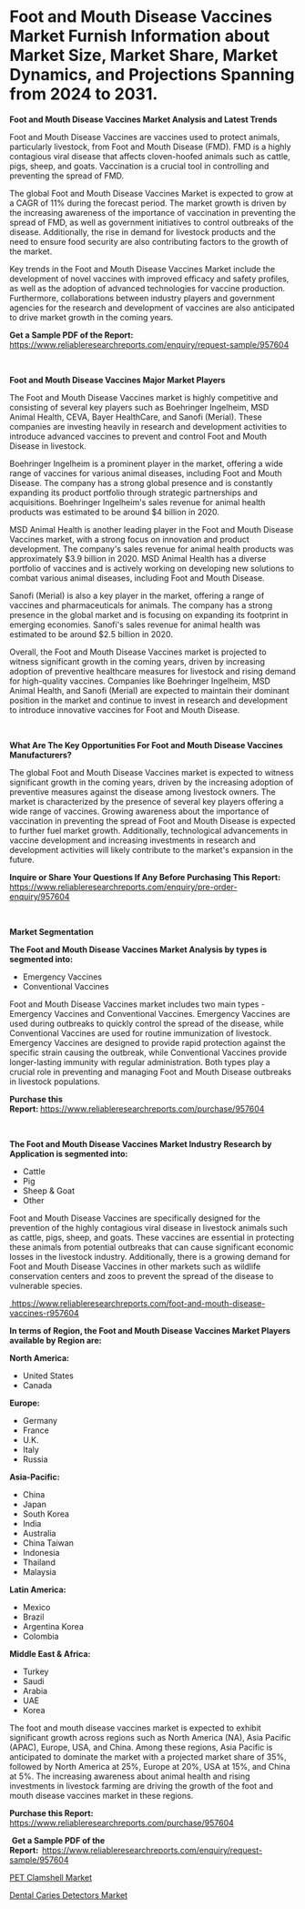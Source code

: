 <p><h1>Foot and Mouth Disease Vaccines Market Furnish Information about Market Size, Market Share, Market Dynamics, and Projections Spanning from 2024 to 2031.</h1></p><p><strong>Foot and Mouth Disease Vaccines Market Analysis and Latest Trends</strong></p>
<p><p>Foot and Mouth Disease Vaccines are vaccines used to protect animals, particularly livestock, from Foot and Mouth Disease (FMD). FMD is a highly contagious viral disease that affects cloven-hoofed animals such as cattle, pigs, sheep, and goats. Vaccination is a crucial tool in controlling and preventing the spread of FMD.</p><p>The global Foot and Mouth Disease Vaccines Market is expected to grow at a CAGR of 11% during the forecast period. The market growth is driven by the increasing awareness of the importance of vaccination in preventing the spread of FMD, as well as government initiatives to control outbreaks of the disease. Additionally, the rise in demand for livestock products and the need to ensure food security are also contributing factors to the growth of the market.</p><p>Key trends in the Foot and Mouth Disease Vaccines Market include the development of novel vaccines with improved efficacy and safety profiles, as well as the adoption of advanced technologies for vaccine production. Furthermore, collaborations between industry players and government agencies for the research and development of vaccines are also anticipated to drive market growth in the coming years.</p></p>
<p><strong>Get a Sample PDF of the Report:&nbsp;</strong> <a href="https://www.reliableresearchreports.com/enquiry/request-sample/957604">https://www.reliableresearchreports.com/enquiry/request-sample/957604</a></p>
<p>&nbsp;</p>
<p><strong>Foot and Mouth Disease Vaccines Major Market Players</strong></p>
<p><p>The Foot and Mouth Disease Vaccines market is highly competitive and consisting of several key players such as Boehringer Ingelheim, MSD Animal Health, CEVA, Bayer HealthCare, and Sanofi (Merial). These companies are investing heavily in research and development activities to introduce advanced vaccines to prevent and control Foot and Mouth Disease in livestock.</p><p>Boehringer Ingelheim is a prominent player in the market, offering a wide range of vaccines for various animal diseases, including Foot and Mouth Disease. The company has a strong global presence and is constantly expanding its product portfolio through strategic partnerships and acquisitions. Boehringer Ingelheim's sales revenue for animal health products was estimated to be around $4 billion in 2020.</p><p>MSD Animal Health is another leading player in the Foot and Mouth Disease Vaccines market, with a strong focus on innovation and product development. The company's sales revenue for animal health products was approximately $3.9 billion in 2020. MSD Animal Health has a diverse portfolio of vaccines and is actively working on developing new solutions to combat various animal diseases, including Foot and Mouth Disease.</p><p>Sanofi (Merial) is also a key player in the market, offering a range of vaccines and pharmaceuticals for animals. The company has a strong presence in the global market and is focusing on expanding its footprint in emerging economies. Sanofi's sales revenue for animal health was estimated to be around $2.5 billion in 2020.</p><p>Overall, the Foot and Mouth Disease Vaccines market is projected to witness significant growth in the coming years, driven by increasing adoption of preventive healthcare measures for livestock and rising demand for high-quality vaccines. Companies like Boehringer Ingelheim, MSD Animal Health, and Sanofi (Merial) are expected to maintain their dominant position in the market and continue to invest in research and development to introduce innovative vaccines for Foot and Mouth Disease.</p></p>
<p>&nbsp;</p>
<p><strong>What Are The Key Opportunities For Foot and Mouth Disease Vaccines Manufacturers?</strong></p>
<p><p>The global Foot and Mouth Disease Vaccines market is expected to witness significant growth in the coming years, driven by the increasing adoption of preventive measures against the disease among livestock owners. The market is characterized by the presence of several key players offering a wide range of vaccines. Growing awareness about the importance of vaccination in preventing the spread of Foot and Mouth Disease is expected to further fuel market growth. Additionally, technological advancements in vaccine development and increasing investments in research and development activities will likely contribute to the market's expansion in the future.</p></p>
<p><strong>Inquire or Share Your Questions If Any Before Purchasing This Report:</strong> <a href="https://www.reliableresearchreports.com/enquiry/pre-order-enquiry/957604">https://www.reliableresearchreports.com/enquiry/pre-order-enquiry/957604</a></p>
<p>&nbsp;</p>
<p><strong>Market Segmentation</strong></p>
<p><strong>The Foot and Mouth Disease Vaccines Market Analysis by types is segmented into:</strong></p>
<p><ul><li>Emergency Vaccines</li><li>Conventional Vaccines</li></ul></p>
<p><p>Foot and Mouth Disease Vaccines market includes two main types - Emergency Vaccines and Conventional Vaccines. Emergency Vaccines are used during outbreaks to quickly control the spread of the disease, while Conventional Vaccines are used for routine immunization of livestock. Emergency Vaccines are designed to provide rapid protection against the specific strain causing the outbreak, while Conventional Vaccines provide longer-lasting immunity with regular administration. Both types play a crucial role in preventing and managing Foot and Mouth Disease outbreaks in livestock populations.</p></p>
<p><strong>Purchase this Report:&nbsp;</strong><a href="https://www.reliableresearchreports.com/purchase/957604">https://www.reliableresearchreports.com/purchase/957604</a></p>
<p>&nbsp;</p>
<p><strong>The Foot and Mouth Disease Vaccines Market Industry Research by Application is segmented into:</strong></p>
<p><ul><li>Cattle</li><li>Pig</li><li>Sheep & Goat</li><li>Other</li></ul></p>
<p><p>Foot and Mouth Disease Vaccines are specifically designed for the prevention of the highly contagious viral disease in livestock animals such as cattle, pigs, sheep, and goats. These vaccines are essential in protecting these animals from potential outbreaks that can cause significant economic losses in the livestock industry. Additionally, there is a growing demand for Foot and Mouth Disease Vaccines in other markets such as wildlife conservation centers and zoos to prevent the spread of the disease to vulnerable species.</p></p>
<p><a href="https://www.reliableresearchreports.com/foot-and-mouth-disease-vaccines-r957604">&nbsp;https://www.reliableresearchreports.com/foot-and-mouth-disease-vaccines-r957604</a></p>
<p><strong>In terms of Region, the Foot and Mouth Disease Vaccines Market Players available by Region are:</strong></p>
<p>
    <p> <strong> North America: </strong>
        <ul>
            <li>United States</li>
            <li>Canada</li>
        </ul>
        </p> 
    <p> <strong> Europe: </strong>
        <ul>
            <li>Germany</li>
            <li>France</li>
            <li>U.K.</li>
            <li>Italy</li>
            <li>Russia</li>
        </ul>
        </p> 
    <p> <strong> Asia-Pacific: </strong>
        <ul>
            <li>China</li>
            <li>Japan</li>
            <li>South Korea</li>
            <li>India</li>
            <li>Australia</li>
            <li>China Taiwan</li>
            <li>Indonesia</li>
            <li>Thailand</li>
            <li>Malaysia</li>
        </ul>
        </p> 
    <p> <strong> Latin America: </strong>
        <ul>
            <li>Mexico</li>
            <li>Brazil</li>
            <li>Argentina Korea</li>
            <li>Colombia</li>
        </ul>
        </p> 
    <p> <strong> Middle East & Africa: </strong>
        <ul>
            <li>Turkey</li>
            <li>Saudi</li>
            <li>Arabia</li>
            <li>UAE</li>
            <li>Korea</li>
        </ul>
    </p>
    </p>
<p><p>The foot and mouth disease vaccines market is expected to exhibit significant growth across regions such as North America (NA), Asia Pacific (APAC), Europe, USA, and China. Among these regions, Asia Pacific is anticipated to dominate the market with a projected market share of 35%, followed by North America at 25%, Europe at 20%, USA at 15%, and China at 5%. The increasing awareness about animal health and rising investments in livestock farming are driving the growth of the foot and mouth disease vaccines market in these regions.</p></p>
<p><strong>Purchase this Report: </strong><a href="https://www.reliableresearchreports.com/purchase/957604">https://www.reliableresearchreports.com/purchase/957604</a></p>
<p>&nbsp;<strong>Get a Sample PDF of the Report:&nbsp;&nbsp;</strong><a href="https://www.reliableresearchreports.com/enquiry/request-sample/957604">https://www.reliableresearchreports.com/enquiry/request-sample/957604</a></p>
<p><strong></strong></p>
<p><p><a href="https://github.com/ayamsauke86/Market-Research-Report-List-1/blob/main/pet-clamshell-market.md">PET Clamshell Market</a></p><p><a href="https://view.publitas.com/reportprime-1/global-dental-caries-detectors-market-size-and-market-trends-analysis-by-regional-outlook-competitive-strategies-forecasted-for-period-from-2024-to-2031/">Dental Caries Detectors Market</a></p></p>